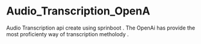 # Audio_Transcription_OpenA
Audio Transcription api create using sprinboot . The OpenAi has provide the most proficienty way of transcription metholody . 
